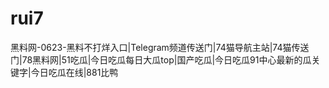 # rui7
黑料网-0623-黑料不打烊入口|Telegram频道传送门|74猫导航主站|74猫传送门|78黑料网|51吃瓜|今日吃瓜每日大瓜top|国产吃瓜|今日吃瓜91中心最新的瓜关键字|今日吃瓜在线|881比鸭

